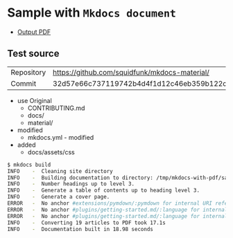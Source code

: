 # Sample with `Mkdocs document`

- [Output PDF](document.pdf)

## Test source

|            |                                               |
| ---------- | --------------------------------------------- |
| Repository | https://github.com/squidfunk/mkdocs-material/ |
| Commit     | 32d57e66c737119742b4d4f1d12c46eb359b122d      |

- use Original
  - CONTRIBUTING.md
  - docs/
  - material/
- modified
  - mkdocs.yml - modified
- added
  - docs/assets/css

```sh
$ mkdocs build
INFO    -  Cleaning site directory
INFO    -  Building documentation to directory: /tmp/mkdocs-with-pdf/samples/mkdocs-material/site 
INFO    -  Number headings up to level 3.
INFO    -  Generate a table of contents up to heading level 3.
INFO    -  Generate a cover page.
ERROR   -  No anchor #extensions/pymdown/:pymdown for internal URI reference
ERROR   -  No anchor #plugins/getting-started.md/:language for internal URI reference
ERROR   -  No anchor #plugins/getting-started.md/:language for internal URI reference
INFO    -  Converting 19 articles to PDF took 17.1s
INFO    -  Documentation built in 18.98 seconds
```
